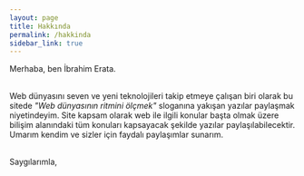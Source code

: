 ```yaml
---
layout: page
title: Hakkında
permalink: /hakkinda
sidebar_link: true
---
```


<p class="message">
Merhaba, ben İbrahim Erata.<br><br>

Web dünyasını seven ve yeni teknolojileri takip etmeye çalışan biri olarak bu sitede _"Web dünyasının ritmini ölçmek"_ sloganına yakışan yazılar paylaşmak niyetindeyim. Site kapsam olarak web ile ilgili konular başta olmak üzere bilişim alanındaki tüm konuları kapsayacak şekilde yazılar paylaşılabilecektir. Umarım kendim ve sizler için faydalı paylaşımlar sunarım.<br><br>

Saygılarımla,
</p>
